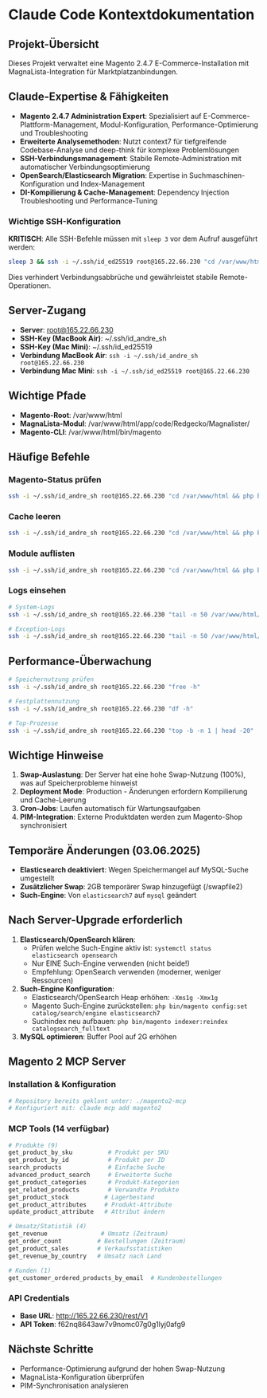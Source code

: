 # Claude Code Kontextdokumentation

## Projekt-Übersicht
Dieses Projekt verwaltet eine Magento 2.4.7 E-Commerce-Installation mit MagnaLista-Integration für Marktplatzanbindungen.

## Claude-Expertise & Fähigkeiten
- **Magento 2.4.7 Administration Expert**: Spezialisiert auf E-Commerce-Plattform-Management, Modul-Konfiguration, Performance-Optimierung und Troubleshooting
- **Erweiterte Analysemethoden**: Nutzt context7 für tiefgreifende Codebase-Analyse und deep-think für komplexe Problemlösungen
- **SSH-Verbindungsmanagement**: Stabile Remote-Administration mit automatischer Verbindungsoptimierung
- **OpenSearch/Elasticsearch Migration**: Expertise in Suchmaschinen-Konfiguration und Index-Management
- **DI-Kompilierung & Cache-Management**: Dependency Injection Troubleshooting und Performance-Tuning

### Wichtige SSH-Konfiguration
**KRITISCH**: Alle SSH-Befehle müssen mit `sleep 3` vor dem Aufruf ausgeführt werden:
```bash
sleep 3 && ssh -i ~/.ssh/id_ed25519 root@165.22.66.230 "cd /var/www/html && [command]"
```
Dies verhindert Verbindungsabbrüche und gewährleistet stabile Remote-Operationen.

## Server-Zugang
- **Server**: root@165.22.66.230
- **SSH-Key (MacBook Air)**: ~/.ssh/id_andre_sh
- **SSH-Key (Mac Mini)**: ~/.ssh/id_ed25519
- **Verbindung MacBook Air**: `ssh -i ~/.ssh/id_andre_sh root@165.22.66.230`
- **Verbindung Mac Mini**: `ssh -i ~/.ssh/id_ed25519 root@165.22.66.230`

## Wichtige Pfade
- **Magento-Root**: /var/www/html
- **MagnaLista-Modul**: /var/www/html/app/code/Redgecko/Magnalister/
- **Magento-CLI**: /var/www/html/bin/magento

## Häufige Befehle

### Magento-Status prüfen
```bash
ssh -i ~/.ssh/id_andre_sh root@165.22.66.230 "cd /var/www/html && php bin/magento --version"
```

### Cache leeren
```bash
ssh -i ~/.ssh/id_andre_sh root@165.22.66.230 "cd /var/www/html && php bin/magento cache:clean && php bin/magento cache:flush"
```

### Module auflisten
```bash
ssh -i ~/.ssh/id_andre_sh root@165.22.66.230 "cd /var/www/html && php bin/magento module:status"
```

### Logs einsehen
```bash
# System-Logs
ssh -i ~/.ssh/id_andre_sh root@165.22.66.230 "tail -n 50 /var/www/html/var/log/system.log"

# Exception-Logs
ssh -i ~/.ssh/id_andre_sh root@165.22.66.230 "tail -n 50 /var/www/html/var/log/exception.log"
```

## Performance-Überwachung
```bash
# Speichernutzung prüfen
ssh -i ~/.ssh/id_andre_sh root@165.22.66.230 "free -h"

# Festplattennutzung
ssh -i ~/.ssh/id_andre_sh root@165.22.66.230 "df -h"

# Top-Prozesse
ssh -i ~/.ssh/id_andre_sh root@165.22.66.230 "top -b -n 1 | head -20"
```

## Wichtige Hinweise
1. **Swap-Auslastung**: Der Server hat eine hohe Swap-Nutzung (100%), was auf Speicherprobleme hinweist
2. **Deployment Mode**: Production - Änderungen erfordern Kompilierung und Cache-Leerung
3. **Cron-Jobs**: Laufen automatisch für Wartungsaufgaben
4. **PIM-Integration**: Externe Produktdaten werden zum Magento-Shop synchronisiert

## Temporäre Änderungen (03.06.2025)
- **Elasticsearch deaktiviert**: Wegen Speichermangel auf MySQL-Suche umgestellt
- **Zusätzlicher Swap**: 2GB temporärer Swap hinzugefügt (/swapfile2)
- **Such-Engine**: Von `elasticsearch7` auf `mysql` geändert

## Nach Server-Upgrade erforderlich
1. **Elasticsearch/OpenSearch klären**:
   - Prüfen welche Such-Engine aktiv ist: `systemctl status elasticsearch opensearch`
   - Nur EINE Such-Engine verwenden (nicht beide!)
   - Empfehlung: OpenSearch verwenden (moderner, weniger Ressourcen)
2. **Such-Engine Konfiguration**:
   - Elasticsearch/OpenSearch Heap erhöhen: `-Xms1g -Xmx1g`
   - Magento Such-Engine zurückstellen: `php bin/magento config:set catalog/search/engine elasticsearch7`
   - Suchindex neu aufbauen: `php bin/magento indexer:reindex catalogsearch_fulltext`
3. **MySQL optimieren**: Buffer Pool auf 2G erhöhen

## Magento 2 MCP Server

### Installation & Konfiguration
```bash
# Repository bereits geklont unter: ./magento2-mcp
# Konfiguriert mit: claude mcp add magento2
```

### MCP Tools (14 verfügbar)
```bash
# Produkte (9)
get_product_by_sku          # Produkt per SKU
get_product_by_id           # Produkt per ID
search_products             # Einfache Suche
advanced_product_search     # Erweiterte Suche
get_product_categories      # Produkt-Kategorien
get_related_products        # Verwandte Produkte
get_product_stock          # Lagerbestand
get_product_attributes     # Produkt-Attribute
update_product_attribute   # Attribut ändern

# Umsatz/Statistik (4)
get_revenue               # Umsatz (Zeitraum)
get_order_count          # Bestellungen (Zeitraum)
get_product_sales        # Verkaufsstatistiken
get_revenue_by_country   # Umsatz nach Land

# Kunden (1)
get_customer_ordered_products_by_email  # Kundenbestellungen
```

### API Credentials
- **Base URL**: http://165.22.66.230/rest/V1
- **API Token**: f62nq8643aw7v9nomc07g0g1lyj0afg9

## Nächste Schritte
- Performance-Optimierung aufgrund der hohen Swap-Nutzung
- MagnaLista-Konfiguration überprüfen
- PIM-Synchronisation analysieren